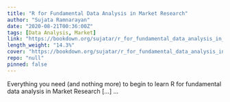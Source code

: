 ```yaml
---
title: "R for Fundamental Data Analysis in Market Research"
author: "Sujata Ramnarayan"
date: "2020-08-21T00:36:00Z"
tags: [Data Analysis, Market]
link: "https://bookdown.org/sujatar/r_for_fundamental_data_analysis_in_market_research/"
length_weight: "14.3%"
cover: "https://bookdown.org/sujatar/r_for_fundamental_data_analysis_in_market_research/Rbookcover.png"
repo: "null"
pinned: false
---
```


Everything you need (and nothing more) to begin to learn R for fundamental data analysis in Market Research [...]  ...
